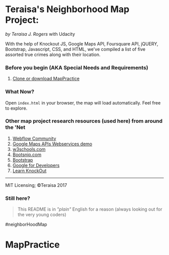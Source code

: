 
# Teraisa's Neighborhood Map Project:
_by Teraisa J. Rogers_ with Udacity


With the help of Knockout JS, Google Maps API, Foursquare API, jQUERY, Bootstrap, Javascript, CSS, and HTML, we've compiled a list of five assorted true crimes along with their location.

### Before you begin (AKA Special Needs and Requirements)
1. [Clone or download MapPractice](https://github.com/Teraisa/MapPractice)

### What Now?
Open `index.html` in your browser, the map will load automatically. Feel free to explore.

### Other map project research resources (used here) from around the 'Net
1. [Webflow Community](https://forum.webflow.com)
2. [Google Maps APIs Webservices demo](https://codepen.io/msliwka/pen/kXGpdb)
3. [w3schools.com](https://www.w3schools.com/howto/howto_google_maps.asp)
4. [Bootsnip.com](https://bootsnipp.com/)
5. [Bootstrap](https://getbootstrap.com/docs/3.3/components/)
6. [Google for Developers](https://developers.google.com/web/fundamentals/design-and-ux/responsive/)
7. [Learn KnockOut](http://learn.knockoutjs.com/)


--------------

MIT Licensing; ©Teraisa 2017

### Still here?
>This README is in *"plain"* English for a reason
(always looking out for the very young coders)

#neighborHoodMap
# MapPractice
